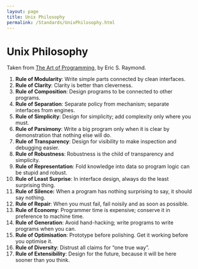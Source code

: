 ```yaml
---
layout: page
title: Unix Philosophy
permalink: /Standards/UnixPhilosophy.html
---
```


<!-- Name: Standards/UnixPhilosophy -->
<!-- Version: 1 -->
<!-- Last-Modified: 2006/04/01 22:21:13 -->
<!-- Author: demian -->
<!-- Status: Updated -->

# Unix Philosophy

Taken from [The Art of Programming][1], by Eric S. Raymond.

 1. **Rule of Modularity**: Write simple parts connected by clean interfaces.
 1. **Rule of Clarity**: Clarity is better than cleverness.
 1. **Rule of Composition**: Design programs to be connected to other programs.
 1. **Rule of Separation**: Separate policy from mechanism; separate interfaces from engines.
 1. **Rule of Simplicity**: Design for simplicity; add complexity only where you must.
 1. **Rule of Parsimony**: Write a big program only when it is clear by demonstration that nothing else will do.
 1. **Rule of Transparency**: Design for visibility to make inspection and debugging easier.
 1. **Rule of Robustness**: Robustness is the child of transparency and simplicity.
 1. **Rule of Representation**: Fold knowledge into data so program logic can be stupid and robust.
 1. **Rule of Least Surprise**: In interface design, always do the least surprising thing.
 1. **Rule of Silence:** When a program has nothing surprising to say, it should say nothing.
 1. **Rule of Repair**: When you must fail, fail noisily and as soon as possible.
 1. **Rule of Economy**: Programmer time is expensive; conserve it in preference to machine time.
 1. **Rule of Generation**: Avoid hand-hacking; write programs to write programs when you can.
 1. **Rule of Optimisation**: Prototype before polishing. Get it working before you optimise it.
 1. **Rule of Diversity**: Distrust all claims for “one true way”.
 1. **Rule of Extensibility**: Design for the future, because it will be here sooner than you think.

[1]:	http://www.faqs.org/docs/artu/ch01s06.html